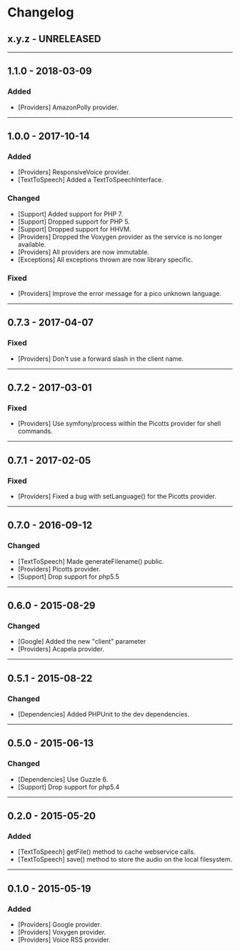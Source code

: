 Changelog
=========

## x.y.z - UNRELEASED

--------

## 1.1.0 - 2018-03-09

### Added

* [Providers] AmazonPolly provider.

--------

## 1.0.0 - 2017-10-14

### Added

* [Providers] ResponsiveVoice provider.
* [TextToSpeech] Added a TextToSpeechInterface.

### Changed

* [Support] Added support for PHP 7.
* [Support] Dropped support for PHP 5.
* [Support] Dropped support for HHVM.
* [Providers] Dropped the Voxygen provider as the service is no longer available.
* [Providers] All providers are now immutable.
* [Exceptions] All exceptions thrown are now library specific.

### Fixed

* [Providers] Improve the error message for a pico unknown language.

--------

## 0.7.3 - 2017-04-07

### Fixed

* [Providers] Don't use a forward slash in the client name.

--------

## 0.7.2 - 2017-03-01

### Fixed

* [Providers] Use symfony/process within the Picotts provider for shell commands.

--------

## 0.7.1 - 2017-02-05

### Fixed

* [Providers] Fixed a bug with setLanguage() for the Picotts provider.

--------

## 0.7.0 - 2016-09-12

### Changed

* [TextToSpeech] Made generateFilename() public.
* [Providers] Picotts provider.
* [Support] Drop support for php5.5

--------

## 0.6.0 - 2015-08-29

### Changed

* [Google] Added the new "client" parameter
* [Providers] Acapela provider.

--------

## 0.5.1 - 2015-08-22

### Changed

* [Dependencies] Added PHPUnit to the dev dependencies.

--------

## 0.5.0 - 2015-06-13

### Changed

* [Dependencies] Use Guzzle 6.
* [Support] Drop support for php5.4

--------

## 0.2.0 - 2015-05-20

### Added

* [TextToSpeech] getFile() method to cache webservice calls.
* [TextToSpeech] save() method to store the audio on the local filesystem.

--------

## 0.1.0 - 2015-05-19

### Added

* [Providers] Google provider.
* [Providers] Voxygen provider.
* [Providers] Voice RSS provider.

